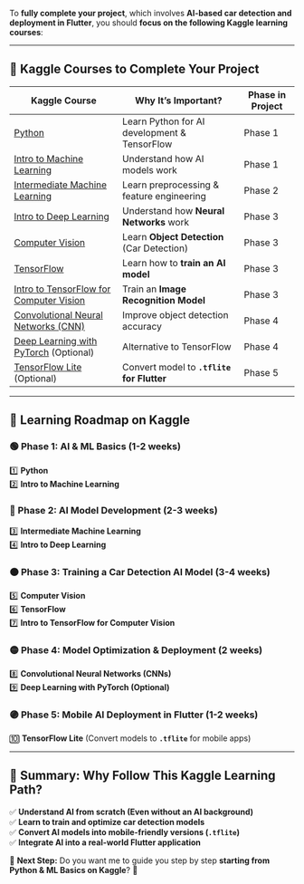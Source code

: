 To **fully complete your project**, which involves **AI-based car detection and deployment in Flutter**, you should **focus on the following Kaggle learning courses**:

---

## **📌 Kaggle Courses to Complete Your Project**
| **Kaggle Course** | **Why It’s Important?** | **Phase in Project** |
|-------------------|------------------------|---------------------|
| [Python](https://www.kaggle.com/learn/python) | Learn Python for AI development & TensorFlow | Phase 1 |
| [Intro to Machine Learning](https://www.kaggle.com/learn/intro-to-machine-learning) | Understand how AI models work | Phase 1 |
| [Intermediate Machine Learning](https://www.kaggle.com/learn/intermediate-machine-learning) | Learn preprocessing & feature engineering | Phase 2 |
| [Intro to Deep Learning](https://www.kaggle.com/learn/intro-to-deep-learning) | Understand how **Neural Networks** work | Phase 3 |
| [Computer Vision](https://www.kaggle.com/learn/computer-vision) | Learn **Object Detection** (Car Detection) | Phase 3 |
| [TensorFlow](https://www.kaggle.com/learn/intro-to-tensorflow) | Learn how to **train an AI model** | Phase 3 |
| [Intro to TensorFlow for Computer Vision](https://www.kaggle.com/learn/intro-to-tensorflow-for-computer-vision) | Train an **Image Recognition Model** | Phase 3 |
| [Convolutional Neural Networks (CNN)](https://www.kaggle.com/learn/convolutional-neural-networks) | Improve object detection accuracy | Phase 4 |
| [Deep Learning with PyTorch](https://www.kaggle.com/learn/deep-learning) (Optional) | Alternative to TensorFlow | Phase 4 |
| [TensorFlow Lite](https://www.kaggle.com/learn/tensorflow-lite) (Optional) | Convert model to **`.tflite` for Flutter** | Phase 5 |

---

## **📌 Learning Roadmap on Kaggle**
### **🟢 Phase 1: AI & ML Basics (1-2 weeks)**
1️⃣ **Python**  
2️⃣ **Intro to Machine Learning**  

### **🔵 Phase 2: AI Model Development (2-3 weeks)**
3️⃣ **Intermediate Machine Learning**  
4️⃣ **Intro to Deep Learning**  

### **🟠 Phase 3: Training a Car Detection AI Model (3-4 weeks)**
5️⃣ **Computer Vision**  
6️⃣ **TensorFlow**  
7️⃣ **Intro to TensorFlow for Computer Vision**  

### **🟡 Phase 4: Model Optimization & Deployment (2 weeks)**
8️⃣ **Convolutional Neural Networks (CNNs)**  
9️⃣ **Deep Learning with PyTorch (Optional)**  

### **🟣 Phase 5: Mobile AI Deployment in Flutter (1-2 weeks)**
🔟 **TensorFlow Lite** (Convert models to **`.tflite`** for mobile apps)  

---

## **📌 Summary: Why Follow This Kaggle Learning Path?**
✅ **Understand AI from scratch (Even without an AI background)**  
✅ **Learn to train and optimize car detection models**  
✅ **Convert AI models into mobile-friendly versions (`.tflite`)**  
✅ **Integrate AI into a real-world Flutter application**  

🚀 **Next Step:**
Do you want me to guide you step by step **starting from Python & ML Basics on Kaggle**? 🎯